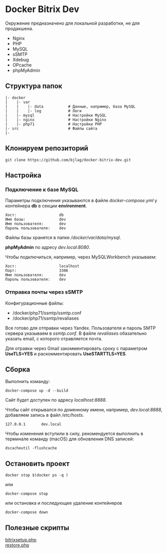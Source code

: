 # Docker Bitrix Dev

Окружение предназначено для локальной разработки, не для продакшена.

* Nginx
* PHP
* MySQL
* sSMTP
* Xdebug
* OPcache
* phpMyAdmin 

## Структура папок

```
|- docker  
|    |- var  
|    |    |- data           # Данные, например, база MySQL 
|    |    |- log            # Логи
|    |- mysql               # Настройки MySQL
|    |- nginx               # Настройки Nginx
|    |- php71               # Настройки PHP
|- src                      # Файлы сайта
|- 
```

## Клонируем репозиторий

````
git clone https://github.com/bjlag/docker-bitrix-dev.git
````

## Настройка

### Подключение к базе MySQL

Параметры подключения указываются в файле _docker-compose.yml_ у контейнера **db** в секции **environment**.

````
Хост:                   db
Имя базы:               dev
Имя пользователя:       dev
Пароль пользователя:    dev
````

Файлы базы хранятся в папке _/docker/var/data/mysql_.

**phpMyAdmin** по адресу _dev.local:8080_.

Чтобы подключиться, например, через MySQLWorkbench указываем:

````
Хост:                   localhost
Порт:                   3306
Имя пользователя:       dev
Пароль пользователя:    dev
````

### Отправка почты через sSMTP

Конфигурационные файлы:

* /docker/php71/ssmtp/ssmtp.conf
* /docker/php71/ssmtp/revaliases

Все готово для отправки через Yandex. Пользователя и пароль SMTP сервера указываем в _ssmtp.conf_. В файле _revaliases_ обазательно указать email, с которого отравляется почта. 

Для отравки через Gmail закомментировать сроку с параметром **UseTLS=YES** и раскомментировать **UseSTARTTLS=YES**.

## Сборка

Выполнить команду:

```
docker-compose up -d --build
```

Сайт будет доступен по адресу _localhost:8888_.

Чтобы сайт открывался по доменному имени, например, _dev.local:8888_, добавляем запись в файл _/etc/hosts_.

```
127.0.0.1       dev.local
```

Чтобы изменения вступили в силу, рекомендуется выполнить в терминале команду (macOS) для обновления DNS записей:

```
dscacheutil -flushcache
```

## Остановить проект

```
docker stop $(docker ps -q )
```

или

```
docker-compose stop
```

или остановка и последующее удаление контейнеров

```
docker-compose down
```

## Полезные скрипты

[bitrixsetup.php](http://www.1c-bitrix.ru/download/scripts/bitrixsetup.php)  
[restore.php](http://www.1c-bitrix.ru/download/scripts/restore.php)